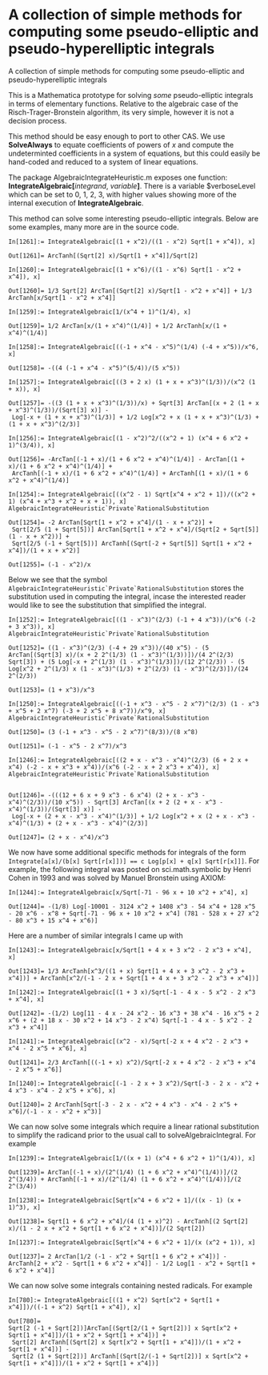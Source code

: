 # A collection of simple methods for computing some pseudo-elliptic and pseudo-hyperelliptic integrals
A collection of simple methods for computing some pseudo-elliptic and pseudo-hyperelliptic integrals

This is a Mathematica prototype for solving _some_ pseudo-elliptic integrals in terms of elementary functions. Relative to the algebraic case of the Risch-Trager-Bronstein algorithm, its very simple, however it is not a decision process. 

This method should be easy enough to port to other CAS. We use **SolveAlways** to equate coefficients of powers of _x_ and compute the undeterminted coefficients in a system of equations, but this could easily be hand-coded and reduced to a system of linear equations.

The package AlgebraicIntegrateHeuristic.m exposes one function: **IntegrateAlgebraic[**_integrand_, _variable_**]**. There is a variable $verboseLevel which can be set to 0, 1, 2, 3, with higher values showing more of the internal execution of **IntegrateAlgebraic**. 

This method can solve some interesting pseudo-elliptic integrals. Below are some examples, many more are in the source code. 

```
In[1261]:= IntegrateAlgebraic[(1 + x^2)/((1 - x^2) Sqrt[1 + x^4]), x]

Out[1261]= ArcTanh[(Sqrt[2] x)/Sqrt[1 + x^4]]/Sqrt[2]
```

```
In[1260]:= IntegrateAlgebraic[(1 + x^6)/((1 - x^6) Sqrt[1 - x^2 + x^4]), x]

Out[1260]= 1/3 Sqrt[2] ArcTan[(Sqrt[2] x)/Sqrt[1 - x^2 + x^4]] + 1/3 ArcTanh[x/Sqrt[1 - x^2 + x^4]]
```

```
In[1259]:= IntegrateAlgebraic[1/(x^4 + 1)^(1/4), x]

Out[1259]= 1/2 ArcTan[x/(1 + x^4)^(1/4)] + 1/2 ArcTanh[x/(1 + x^4)^(1/4)]
```

```
In[1258]:= IntegrateAlgebraic[((-1 + x^4 - x^5)^(1/4) (-4 + x^5))/x^6, x]

Out[1258]= -((4 (-1 + x^4 - x^5)^(5/4))/(5 x^5))
```

```
In[1257]:= IntegrateAlgebraic[((3 + 2 x) (1 + x + x^3)^(1/3))/(x^2 (1 + x)), x]

Out[1257]= -((3 (1 + x + x^3)^(1/3))/x) + Sqrt[3] ArcTan[(x + 2 (1 + x + x^3)^(1/3))/(Sqrt[3] x)] - 
 Log[-x + (1 + x + x^3)^(1/3)] + 1/2 Log[x^2 + x (1 + x + x^3)^(1/3) + (1 + x + x^3)^(2/3)]
```

```
In[1256]:= IntegrateAlgebraic[(1 - x^2)^2/((x^2 + 1) (x^4 + 6 x^2 + 1)^(3/4)), x]

Out[1256]= -ArcTan[(-1 + x)/(1 + 6 x^2 + x^4)^(1/4)] - ArcTan[(1 + x)/(1 + 6 x^2 + x^4)^(1/4)] + 
 ArcTanh[(-1 + x)/(1 + 6 x^2 + x^4)^(1/4)] + ArcTanh[(1 + x)/(1 + 6 x^2 + x^4)^(1/4)]
```

```
In[1254]:= IntegrateAlgebraic[((x^2 - 1) Sqrt[x^4 + x^2 + 1])/((x^2 + 1) (x^4 + x^3 + x^2 + x + 1)), x]
AlgebraicIntegrateHeuristic`Private`RationalSubstitution

Out[1254]= -2 ArcTan[Sqrt[1 + x^2 + x^4]/(1 - x + x^2)] + 
 Sqrt[2/5 (1 + Sqrt[5])] ArcTan[Sqrt[1 + x^2 + x^4]/(Sqrt[2 + Sqrt[5]] (1 - x + x^2))] + 
 Sqrt[2/5 (-1 + Sqrt[5])] ArcTanh[(Sqrt[-2 + Sqrt[5]] Sqrt[1 + x^2 + x^4])/(1 + x + x^2)]

Out[1255]= (-1 - x^2)/x
```

Below we see that the symbol ```AlgebraicIntegrateHeuristic`Private`RationalSubstitution``` stores the substitution used in computing the integral, incase the interested reader would like to see the substitution that simplified the integral.

```
In[1252]:= IntegrateAlgebraic[((1 - x^3)^(2/3) (-1 + 4 x^3))/(x^6 (-2 + 3 x^3)), x]
AlgebraicIntegrateHeuristic`Private`RationalSubstitution

Out[1252]= ((1 - x^3)^(2/3) (-4 + 29 x^3))/(40 x^5) - (5 ArcTan[(Sqrt[3] x)/(x + 2 2^(1/3) (1 - x^3)^(1/3))])/(4 2^(2/3) Sqrt[3]) + (5 Log[-x + 2^(1/3) (1 - x^3)^(1/3)])/(12 2^(2/3)) - (5 Log[x^2 + 2^(1/3) x (1 - x^3)^(1/3) + 2^(2/3) (1 - x^3)^(2/3)])/(24 2^(2/3))

Out[1253]= (1 + x^3)/x^3
```

```
In[1250]:= IntegrateAlgebraic[((-1 + x^3 - x^5 - 2 x^7)^(2/3) (1 - x^3 + x^5 + 2 x^7) (-3 + 2 x^5 + 8 x^7))/x^9, x]
AlgebraicIntegrateHeuristic`Private`RationalSubstitution

Out[1250]= (3 (-1 + x^3 - x^5 - 2 x^7)^(8/3))/(8 x^8)

Out[1251]= (-1 - x^5 - 2 x^7)/x^3
```

```
In[1246]:= IntegrateAlgebraic[((2 + x - x^3 - x^4)^(2/3) (6 + 2 x + x^4) (-2 - x + x^3 + x^4))/(x^6 (-2 - x + 2 x^3 + x^4)), x]
AlgebraicIntegrateHeuristic`Private`RationalSubstitution


Out[1246]= -(((12 + 6 x + 9 x^3 - 6 x^4) (2 + x - x^3 - x^4)^(2/3))/(10 x^5)) - Sqrt[3] ArcTan[(x + 2 (2 + x - x^3 - x^4)^(1/3))/(Sqrt[3] x)] - 
 Log[-x + (2 + x - x^3 - x^4)^(1/3)] + 1/2 Log[x^2 + x (2 + x - x^3 - x^4)^(1/3) + (2 + x - x^3 - x^4)^(2/3)]

Out[1247]= (2 + x - x^4)/x^3
```

We now have some additional specific methods for integrals of the form ```Integrate[a[x]/(b[x] Sqrt[r[x]])] == c Log[p[x] + q[x] Sqrt[r[x]]]```. For example, the following integral was posted on sci.math.symbolic by Henri Cohen in 1993 and was solved by Manuel Bronstein using AXIOM: 

```
In[1244]:= IntegrateAlgebraic[x/Sqrt[-71 - 96 x + 10 x^2 + x^4], x]

Out[1244]= -(1/8) Log[-10001 - 3124 x^2 + 1408 x^3 - 54 x^4 + 128 x^5 - 20 x^6 - x^8 + Sqrt[-71 - 96 x + 10 x^2 + x^4] (781 - 528 x + 27 x^2 - 80 x^3 + 15 x^4 + x^6)]
```

Here are a number of similar integrals I came up with

```
In[1243]:= IntegrateAlgebraic[x/Sqrt[1 + 4 x + 3 x^2 - 2 x^3 + x^4], x]

Out[1243]= 1/3 ArcTanh[x^3/((1 + x) Sqrt[1 + 4 x + 3 x^2 - 2 x^3 + x^4])] + ArcTanh[x^2/(-1 - 2 x + Sqrt[1 + 4 x + 3 x^2 - 2 x^3 + x^4])]
```

```
In[1242]:= IntegrateAlgebraic[(1 + 3 x)/Sqrt[-1 - 4 x - 5 x^2 - 2 x^3 + x^4], x]

Out[1242]= -(1/2) Log[11 - 4 x - 24 x^2 - 16 x^3 + 38 x^4 - 16 x^5 + 2 x^6 + (2 + 18 x - 30 x^2 + 14 x^3 - 2 x^4) Sqrt[-1 - 4 x - 5 x^2 - 2 x^3 + x^4]]
```

```
In[1241]:= IntegrateAlgebraic[(x^2 - x)/Sqrt[-2 x + 4 x^2 - 2 x^3 + x^4 - 2 x^5 + x^6], x]

Out[1241]= 2/3 ArcTanh[((-1 + x) x^2)/Sqrt[-2 x + 4 x^2 - 2 x^3 + x^4 - 2 x^5 + x^6]]
```

```
In[1240]:= IntegrateAlgebraic[(-1 - 2 x + 3 x^2)/Sqrt[-3 - 2 x - x^2 + 4 x^3 - x^4 - 2 x^5 + x^6], x]

Out[1240]= 2 ArcTanh[Sqrt[-3 - 2 x - x^2 + 4 x^3 - x^4 - 2 x^5 + x^6]/(-1 - x - x^2 + x^3)]
```

We can now solve some integrals which require a linear rational substitution to simplify the radicand prior to the usual call to solveAlgebraicIntegral. For example 

```
In[1239]:= IntegrateAlgebraic[1/((x + 1) (x^4 + 6 x^2 + 1)^(1/4)), x]

Out[1239]= ArcTan[(-1 + x)/(2^(1/4) (1 + 6 x^2 + x^4)^(1/4))]/(2 2^(3/4)) + ArcTanh[(-1 + x)/(2^(1/4) (1 + 6 x^2 + x^4)^(1/4))]/(2 2^(3/4))
```

```
In[1238]:= IntegrateAlgebraic[Sqrt[x^4 + 6 x^2 + 1]/((x - 1) (x + 1)^3), x]

Out[1238]= Sqrt[1 + 6 x^2 + x^4]/(4 (1 + x)^2) - ArcTanh[(2 Sqrt[2] x)/(1 - 2 x + x^2 + Sqrt[1 + 6 x^2 + x^4])]/(2 Sqrt[2])
```

```
In[1237]:= IntegrateAlgebraic[Sqrt[x^4 + 6 x^2 + 1]/(x (x^2 + 1)), x]

Out[1237]= 2 ArcTan[1/2 (-1 - x^2 + Sqrt[1 + 6 x^2 + x^4])] - ArcTanh[2 + x^2 - Sqrt[1 + 6 x^2 + x^4]] - 1/2 Log[1 - x^2 + Sqrt[1 + 6 x^2 + x^4]]
```

We can now solve some integrals containing nested radicals. For example 

```
In[780]:= IntegrateAlgebraic[((1 + x^2) Sqrt[x^2 + Sqrt[1 + x^4]])/((-1 + x^2) Sqrt[1 + x^4]), x]

Out[780]= 
Sqrt[2 (-1 + Sqrt[2])]ArcTan[(Sqrt[2/(1 + Sqrt[2])] x Sqrt[x^2 + Sqrt[1 + x^4]])/(1 + x^2 + Sqrt[1 + x^4])] + 
 Sqrt[2] ArcTanh[(Sqrt[2] x Sqrt[x^2 + Sqrt[1 + x^4]])/(1 + x^2 + Sqrt[1 + x^4])] - 
 Sqrt[2 (1 + Sqrt[2])] ArcTanh[(Sqrt[2/(-1 + Sqrt[2])] x Sqrt[x^2 + Sqrt[1 + x^4]])/(1 + x^2 + Sqrt[1 + x^4])]
```

